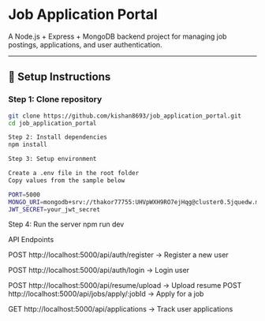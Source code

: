 # Job Application Portal

A Node.js + Express + MongoDB backend project for managing job postings, applications, and user authentication.

---

## 🚀 Setup Instructions

### Step 1: Clone repository

```bash
git clone https://github.com/kishan8693/job_application_portal.git
cd job_application_portal

Step 2: Install dependencies
npm install

Step 3: Setup environment

Create a .env file in the root folder
Copy values from the sample below

PORT=5000
MONGO_URI=mongodb+srv://thakor77755:UHVpWXH9RO7ejHqg@cluster0.5jquedw.mongodb.net/?retryWrites=true&w=majority&appName=Cluster0
JWT_SECRET=your_jwt_secret
```

Step 4: Run the server
npm run dev

API Endpoints

POST http://localhost:5000/api/auth/register → Register a new user

POST http://localhost:5000/api/auth/login → Login user

POST http://localhost:5000/api/resume/upload → Upload resume
POST http://localhost:5000/api/jobs/apply/:jobId → Apply for a job

GET http://localhost:5000/api/applications → Track user applications

